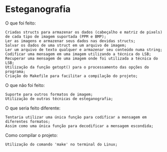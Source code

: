 # Esteganografia

O que foi feito:

	Criadas structs para armazenar os dados (cabeçalho e matriz de pixels) de cada tipo de imagem suportada (PPM e BMP);
	Ler as imagens e armazenar seus dados nas devidas structs;
	Salvar os dados de uma struct em um arquivo de imagem;
	Ler um arquivo de texto qualquer e armazenar seu conteúdo numa string;
	Codificar uma mensagem em uma imagem utilizando a técnica do LSB;
	Recuperar uma mensagem de uma imagem onde foi utilizada a técnica do LSB;
	Utilização da função getopt() para o processamento das opções do programa;
	Criação do Makefile para facilitar a compilação do projeto;
	
O que não foi feito:

	Suporte para outros formatos de imagem;
	Utilização de outras técnicas de esteganografia;

O que seria feito diferente:

	Tentaria utilizar uma única função para codificar a mensagem em diferentes formatos;
	Assim como uma única função para decodificar a mensagem escondida;
	
Como compilar o projeto:

	Utilização do comando 'make' no terminal do Linux;
